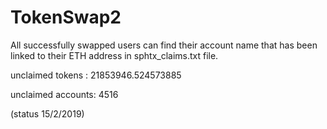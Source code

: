 # TokenSwap2

 All successfully swapped users can find their account name that has been linked to their ETH address in sphtx_claims.txt file.
 
 
unclaimed tokens : 21853946.524573885

unclaimed accounts: 4516

(status 15/2/2019)
